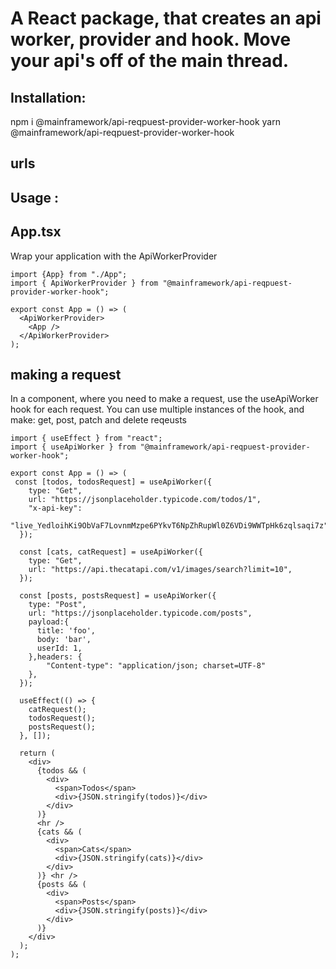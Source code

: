 # A React package, that creates an api worker, provider and hook.  Move your api's off of the main thread.

## Installation:

npm i @mainframework/api-reqpuest-provider-worker-hook
yarn @mainframework/api-reqpuest-provider-worker-hook

## urls
[npm-url]: https://www.npmjs.com/package/@mainframework/api-reqpuest-provider-worker-hook



## Usage :

## App.tsx

Wrap your application with the ApiWorkerProvider

```JS | TS
import {App} from "./App";
import { ApiWorkerProvider } from "@mainframework/api-reqpuest-provider-worker-hook";

export const App = () => (
  <ApiWorkerProvider>
    <App />
  </ApiWorkerProvider>
);
```

## making a request

In a component, where you need to make a request, use the useApiWorker hook for each request.
You can use multiple instances of the hook, and make: get, post, patch and delete reqeusts

```JS | TS
import { useEffect } from "react";
import { useApiWorker } from "@mainframework/api-reqpuest-provider-worker-hook";

export const App = () => (
 const [todos, todosRequest] = useApiWorker({
    type: "Get",
    url: "https://jsonplaceholder.typicode.com/todos/1",
    "x-api-key":
      "live_YedloihKi9ObVaF7LovnmMzpe6PYkvT6NpZhRupWl0Z6VDi9WWTpHk6zqlsaqi7z",
  });

  const [cats, catRequest] = useApiWorker({
    type: "Get",
    url: "https://api.thecatapi.com/v1/images/search?limit=10",
  });

  const [posts, postsRequest] = useApiWorker({
    type: "Post",
    url: "https://jsonplaceholder.typicode.com/posts",
    payload:{
      title: 'foo',
      body: 'bar',
      userId: 1,
    },headers: {
        "Content-type": "application/json; charset=UTF-8"
    },
  });

  useEffect(() => {
    catRequest();
    todosRequest();
    postsRequest();
  }, []);

  return (
    <div>
      {todos && (
        <div>
          <span>Todos</span>
          <div>{JSON.stringify(todos)}</div>
        </div>
      )}
      <hr />
      {cats && (
        <div>
          <span>Cats</span>
          <div>{JSON.stringify(cats)}</div>
        </div>
      )} <hr />
      {posts && (
        <div>
          <span>Posts</span>
          <div>{JSON.stringify(posts)}</div>
        </div>
      )}
    </div>
  );
);
```
